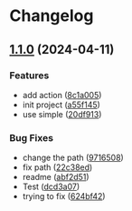 # Changelog

## [1.1.0](https://github.com/ValeraKorovelkov/test-relase/compare/v1.0.0...v1.1.0) (2024-04-11)


### Features

* add action ([8c1a005](https://github.com/ValeraKorovelkov/test-relase/commit/8c1a005ffe8471a71ea267d902e06e54e03bcd8e))
* init project ([a55f145](https://github.com/ValeraKorovelkov/test-relase/commit/a55f1451a4635c1f7d93557a7162f2edf2ddbf87))
* use simple ([20df913](https://github.com/ValeraKorovelkov/test-relase/commit/20df9130ee362b12d2f0578ce0eea8a83b142196))


### Bug Fixes

* change the path ([9716508](https://github.com/ValeraKorovelkov/test-relase/commit/97165086ec41bddbc1a94ed9df960d4614d9e708))
* fix path ([22c38ed](https://github.com/ValeraKorovelkov/test-relase/commit/22c38eda2d2b277ba7dd82a093b29d88e1381324))
* readme ([abf2d51](https://github.com/ValeraKorovelkov/test-relase/commit/abf2d51c6d42b1406e725ad5fcea4833963a9d8f))
* Test ([dcd3a07](https://github.com/ValeraKorovelkov/test-relase/commit/dcd3a07fe3e16705447d14e60e3caba5a142e8f9))
* trying to fix ([624bf42](https://github.com/ValeraKorovelkov/test-relase/commit/624bf428299878c437f75c1d3111456eb30c4e71))
